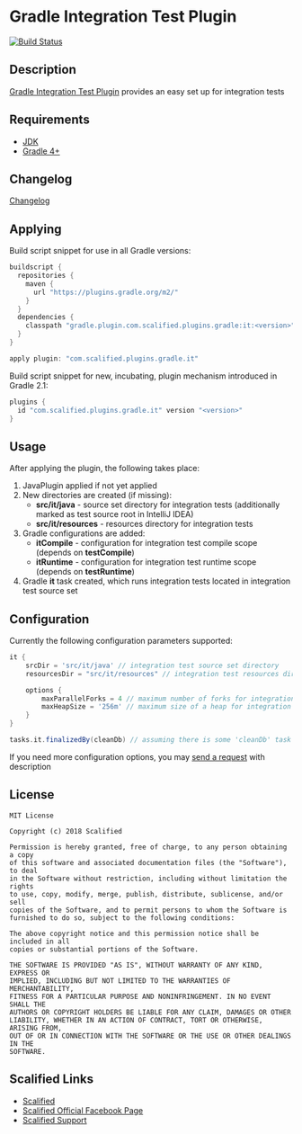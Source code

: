 # Gradle Integration Test Plugin

[![Build Status](https://travis-ci.org/Scalified/gradle-it-plugin.svg)](https://travis-ci.org/Scalified/gradle-it-plugin)

## Description

[Gradle Integration Test Plugin](https://plugins.gradle.org/plugin/com.scalified.plugins.gradle.it) provides an easy set up for integration tests

## Requirements

* [JDK](http://www.oracle.com/technetwork/java/javase/downloads/index.html)
* [Gradle 4+](https://gradle.org/)

## Changelog

[Changelog](CHANGELOG.md)

## Applying

Build script snippet for use in all Gradle versions:

```gradle
buildscript {
  repositories {
    maven {
      url "https://plugins.gradle.org/m2/"
    }
  }
  dependencies {
    classpath "gradle.plugin.com.scalified.plugins.gradle:it:<version>"
  }
}

apply plugin: "com.scalified.plugins.gradle.it"
```

Build script snippet for new, incubating, plugin mechanism introduced in Gradle 2.1:

```gradle
plugins {
  id "com.scalified.plugins.gradle.it" version "<version>"
}
```

## Usage

After applying the plugin, the following takes place:

1. JavaPlugin applied if not yet applied
2. New directories are created (if missing):
    * **src/it/java** - source set directory for integration tests (additionally marked as test source root in IntelliJ IDEA)
    * **src/it/resources** - resources directory for integration tests
3. Gradle configurations are added:
    * **itCompile** - configuration for integration test compile scope (depends on **testCompile**)
    * **itRuntime** - configuration for integration test runtime scope (depends on **testRuntime**)
4. Gradle **it** task created, which runs integration tests located in integration test source set

## Configuration

Currently the following configuration parameters supported:

```gradle
it {
    srcDir = 'src/it/java' // integration test source set directory
    resourcesDir = "src/it/resources" // integration test resources directory

    options {
        maxParallelForks = 4 // maximum number of forks for integration tests execution
        maxHeapSize = '256m' // maximum size of a heap for integration tests execution
    }
}

tasks.it.finalizedBy(cleanDb) // assuming there is some 'cleanDb' task
```

If you need more configuration options, you may <a href="mailto:info@scalified.com?subject=[Gradle Integration Test Plugin]: Proposals And Suggestions">send a request</a> with description

## License

```
MIT License

Copyright (c) 2018 Scalified

Permission is hereby granted, free of charge, to any person obtaining a copy
of this software and associated documentation files (the "Software"), to deal
in the Software without restriction, including without limitation the rights
to use, copy, modify, merge, publish, distribute, sublicense, and/or sell
copies of the Software, and to permit persons to whom the Software is
furnished to do so, subject to the following conditions:

The above copyright notice and this permission notice shall be included in all
copies or substantial portions of the Software.

THE SOFTWARE IS PROVIDED "AS IS", WITHOUT WARRANTY OF ANY KIND, EXPRESS OR
IMPLIED, INCLUDING BUT NOT LIMITED TO THE WARRANTIES OF MERCHANTABILITY,
FITNESS FOR A PARTICULAR PURPOSE AND NONINFRINGEMENT. IN NO EVENT SHALL THE
AUTHORS OR COPYRIGHT HOLDERS BE LIABLE FOR ANY CLAIM, DAMAGES OR OTHER
LIABILITY, WHETHER IN AN ACTION OF CONTRACT, TORT OR OTHERWISE, ARISING FROM,
OUT OF OR IN CONNECTION WITH THE SOFTWARE OR THE USE OR OTHER DEALINGS IN THE
SOFTWARE.
```

## Scalified Links

* [Scalified](http://www.scalified.com)
* [Scalified Official Facebook Page](https://www.facebook.com/scalified)
* <a href="mailto:info@scalified.com?subject=[Gradle Integration Test Plugin]: Proposals And Suggestions">Scalified Support</a>
